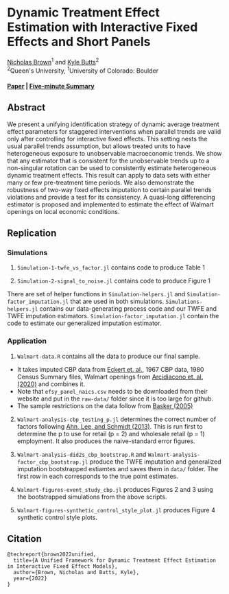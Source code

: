 # Dynamic Treatment Effect Estimation with Interactive Fixed Effects and Short Panels

[Nicholas Brown](https://sites.google.com/msu.edu/nicholasbrown)<sup>1</sup> and
[Kyle Butts](https://www.kylebutts.com/)<sup>2</sup>
<br>
<sup>2</sup>Queen's University, <sup>1</sup>University of Colorado: Boulder

#### [Paper](https://www.econ.queensu.ca/sites/econ.queensu.ca/files/wpaper/qed_wp_1495.pdf) | [Five-minute Summary](https://www.kylebutts.com/papers/generalized-imputation-estimators/)


## Abstract

We present a unifying identification strategy of dynamic average treatment effect parameters for staggered 
interventions when parallel trends are valid only after controlling for interactive fixed effects. This 
setting nests the usual parallel trends assumption, but allows treated units to have heterogeneous exposure 
to unobservable macroeconomic trends. We show that any estimator that is consistent for the unobservable trends 
up to a non-singular rotation can be used to consistently estimate heterogeneous dynamic treatment effects. 
This result can apply to data sets with either many or few pre-treatment time periods. We also demonstrate 
the robustness of two-way fixed effects imputation to certain parallel trends violations and provide a 
test for its consistency. A quasi-long differencing estimator is proposed and implemented to estimate the 
effect of Walmart openings on local economic conditions.

## Replication

### Simulations

1. `Simulation-1-twfe_vs_factor.jl` contains code to produce Table 1

2. `Simulation-2-signal_to_noise.jl` contains code to produce Figure 1

There are set of helper functions in `Simulation-helpers.jl` and `Simulation-factor_imputation.jl` that are used in both simulations. `Simulations-helpers.jl` contains our data-generating process code and our TWFE and TWFE imputation estimators. `Simulation-factor_imputation.jl` contain the code to estimate our generalized imputation estimator.

### Application

1. `Walmart-data.R` contains all the data to produce our final sample.

- It takes imputed CBP data from [Eckert et. al.](https://www.fpeckert.me/cbp/), 1967 CBP data, 1980 Census Summary files, Walmart openings from [Arcidiacono et. al. (2020)](https://www.aeaweb.org/articles?id=10.1257/app.20180047) and combines it.
- Note that `efsy_panel_naics.csv` needs to be downloaded from their website and put in the `raw-data/` folder since it is too large for github.
- The sample restrictions on the data follow from [Basker (2005)](https://direct.mit.edu/rest/article/87/1/174/57523/Job-Creation-or-Destruction-Labor-Market-Effects)

2. `Walmart-analysis-cbp_testing_p.jl` determines the correct number of factors following [Ahn, Lee, and Schmidt (2013)](https://doi.org/10.1016/j.jeconom.2012.12.002). This is run first to determine the p to use for retail (p = 2) and wholesale retail (p = 1) employment. It also produces the naive-standard error figures.

3. `Walmart-analysis-did2s_cbp_bootstrap.R` and `Walmart-analysis-factor_cbp_bootstrap.jl` produce the TWFE imputation and generalized imputation bootstrapped estiamtes and saves them in `data/` folder. The first row in each corresponds to the true point estimates.

4. `Walmart-figures-event_study_cbp.jl` produces Figures 2 and 3 using the bootstrapped simulations from the above scripts.

5. `Walmart-figures-synthetic_control_style_plot.jl` produces Figure 4 synthetic control style plots.




## Citation

```
@techreport{brown2022unified,
  title={A Unified Framework for Dynamic Treatment Effect Estimation in Interactive Fixed Effect Models},
  author={Brown, Nicholas and Butts, Kyle},
  year={2022}
}
```

